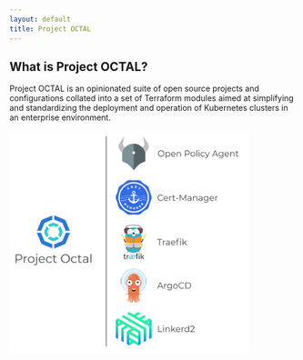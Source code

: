 ```yaml
---
layout: default
title: Project OCTAL
---
```


## What is Project OCTAL?
Project OCTAL is an opinionated suite of open source projects and configurations collated into a set of Terraform modules aimed at simplifying and standardizing the deployment and operation of Kubernetes clusters in an enterprise environment.

<img class="center" style="width: 30em" src="./assets/images/octal-components.svg">
